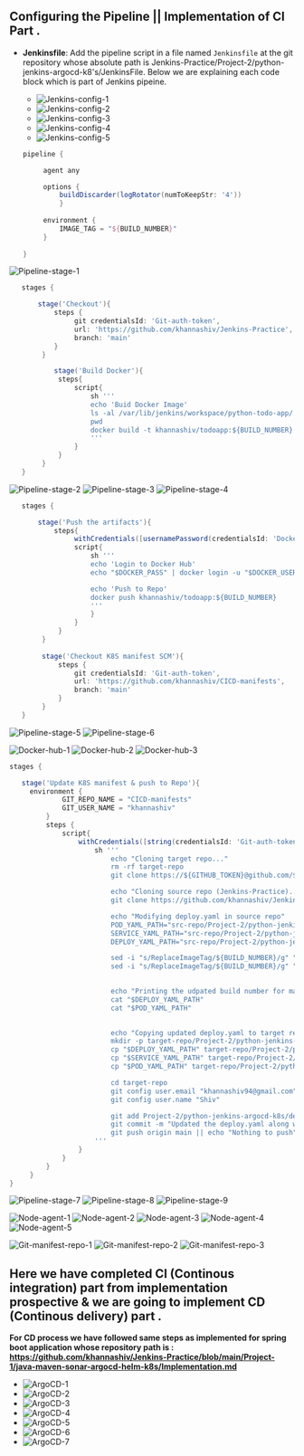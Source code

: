 ## Configuring the Pipeline || Implementation of CI Part .

- **Jenkinsfile**: Add the pipeline script in a file named `Jenkinsfile` at the git repository whose absolute path is Jenkins-Practice/Project-2/python-jenkins-argocd-k8's/JenkinsFile. Below we are explaining each code block which is part of Jenkins pipeine.

    - ![](images/Jenkins-config-1.PNG "Jenkins-config-1")
    - ![](images/Jenkins-config-2.PNG "Jenkins-config-2")
    - ![](images/Jenkins-config-3.PNG "Jenkins-config-3")
    - ![](images/Jenkins-config-4.PNG "Jenkins-config-4")
    - ![](images/Jenkins-config-5.PNG "Jenkins-config-5")

   ```groovy
   pipeline {

        agent any 

        options {
            buildDiscarder(logRotator(numToKeepStr: '4'))
            }
        
        environment {
            IMAGE_TAG = "${BUILD_NUMBER}"
        }
        
   }
   ```

   <!-- Explaination of above code block .
        -- pipeline  : This starts the declarative pipeline block — the top-level container for everything.
        -- agent any : This tells Jenkins to run the pipeline on any available agent (node). If you have a Jenkins cluster, this can run on any worker.
        -- options { buildDiscarder(...) } : This limits how many past builds Jenkins keeps.
            . logRotator(numToKeepStr: '4') : means keep only the last 4 builds, and discard older ones.This is mainly useful for saving disk space.
        -- environment { IMAGE_TAG = "${BUILD_NUMBER}" }
            . This sets an environment variable called IMAGE_TAG to the value of BUILD_NUMBER.
            . BUILD_NUMBER is a built-in Jenkins variable that auto-increments with each pipeline run.
            . IMAGE_TAG could be used later to tag Docker images or version your build artifacts.
   -->

![](images/Pipeline-stage-1.PNG "Pipeline-stage-1")

```groovy
   stages {

       stage('Checkout'){
           steps {
                git credentialsId: 'Git-auth-token', 
                url: 'https://github.com/khannashiv/Jenkins-Practice',
                branch: 'main'
           }
        }

           stage('Build Docker'){
            steps{
                script{
                    sh '''
                    echo 'Buid Docker Image'
                    ls -al /var/lib/jenkins/workspace/python-todo-app/
                    pwd
                    docker build -t khannashiv/todoapp:${BUILD_NUMBER} -f Project-2/python-jenkins-argocd-k8s/Dockerfile .
                    '''
                }
            }
        }
   }
   ```

   ![](images/Pipeline-stage-2.PNG "Pipeline-stage-2")
   ![](images/Pipeline-stage-3.PNG "Pipeline-stage-3")
   ![](images/Pipeline-stage-4.PNG "Pipeline-stage-4")

   <!-- Explaination of Checkout as well as build stage.

        -- Checking out code" means:
            -- Downloading the latest version of your code from a version control system (like GitHub) to the machine where Jenkins (or any CI/CD tool) will work on it.

        -- Checks out code from the GitHub repository khannashiv/Jenkins-Practice on the main branch.
            -- Uses a stored Git credential (in Jenkins) called 'Git-auth-token' to authenticate (likely a Personal Access Token).
            -- Purpose: Pull the latest code from GitHub so Jenkins can build it.
        -- Stage: Build Docker
            -- Print "Build Docker Image"
            -- List files in the Jenkins workspace (/var/lib/jenkins/workspace/python-todo-app/)
            -- Print the current working directory (pwd)
            -- Build a Docker image using the docker build command.
                -- -t khannashiv/todoapp:${BUILD_NUMBER}: Tags the image with your Docker Hub username (khannashiv) and the Jenkins build number as the version.
                -- -f .../Dockerfile: Specifies the path to the Dockerfile inside your project.
                --  .: Uses the current directory as the build context (all files available to Docker for copying into the image).
                -- Purpose: Automatically create a versioned Docker image of your application from your codebase.
        -- Summary
           -- Your pipeline does the following:
                - Checks out the latest code from your GitHub repo.
                - Builds a Docker image from that code and tags it with the Jenkins build number.
   -->


```groovy
   stages {

       stage('Push the artifacts'){
           steps{
                withCredentials([usernamePassword(credentialsId: 'Docker-hub-creds', usernameVariable: 'DOCKER_USER', passwordVariable: 'DOCKER_PASS')]) {
                script{
                    sh '''
                    echo 'Login to Docker Hub'
                    echo "$DOCKER_PASS" | docker login -u "$DOCKER_USER" --password-stdin

                    echo 'Push to Repo'
                    docker push khannashiv/todoapp:${BUILD_NUMBER}
                    '''
                    }
                }
            }
        }
        
        stage('Checkout K8S manifest SCM'){
            steps {
                git credentialsId: 'Git-auth-token', 
                url: 'https://github.com/khannashiv/CICD-manifests',
                branch: 'main'
            }
        }
   }
   ```

   ![](images/Pipeline-stage-5.PNG "Pipeline-stage-5")
   ![](images/Pipeline-stage-6.PNG "Pipeline-stage-6")

   ![](images/Docker-hub-1.PNG "Docker-hub-1")
   ![](images/Docker-hub-2.PNG "Docker-hub-2")
   ![](images/Docker-hub-3.PNG "Docker-hub-3")

   <!-- Explaination of Push as well as Checkout K8S manifest SCM .
    
        -- withCredentials block:
            - Uses a stored Jenkins credential with ID 'Docker-hub-creds'.
            - Maps the username to the shell variable $DOCKER_USER and password to $DOCKER_PASS.
        -- docker login:
            - Authenticates to Docker Hub using those credentials.
            - Uses --password-stdin for secure password input.
        -- docker push:
            -- Pushes the Docker image that we have built earlier (khannashiv/todoapp:${BUILD_NUMBER}) to your Docker Hub repository.
        -- Purpose: Upload your Docker image to Docker Hub so it can be used in deployments.

        -- Stage: Checkout K8S manifest SCM
            -- Pull the Kubernetes manifest repository (CICD-manifests) from GitHub.
            -- Uses Jenkins credentials (Git-auth-token) for access.
            -- Checks out the main branch.
            -- Purpose: Retrieve Kubernetes YAML files (like deployments, services) that will later be used to deploy your app.

        -- Summary
            -- This part of my pipeline:
                - Logs in to Docker Hub and pushes the Docker image.
                - Pulls Kubernetes deployment files from another Git repo, preparing for a Kubernetes deployment (likely in a following stage).
   -->


   ```groovy
   stages {

      stage('Update K8S manifest & push to Repo'){
        environment {
                GIT_REPO_NAME = "CICD-manifests"
                GIT_USER_NAME = "khannashiv"
            }
            steps {
                script{
                    withCredentials([string(credentialsId: 'Git-auth-token', variable: 'GITHUB_TOKEN')]) {
                        sh '''
                            echo "Cloning target repo..."
                            rm -rf target-repo
                            git clone https://${GITHUB_TOKEN}@github.com/${GIT_USER_NAME}/${GIT_REPO_NAME}.git target-repo

                            echo "Cloning source repo (Jenkins-Practice)..."
                            git clone https://github.com/khannashiv/Jenkins-Practice.git src-repo

                            echo "Modifying deploy.yaml in source repo"
                            POD_YAML_PATH="src-repo/Project-2/python-jenkins-argocd-k8s/deploy/pod.yaml"
                            SERVICE_YAML_PATH="src-repo/Project-2/python-jenkins-argocd-k8s/deploy/service.yaml"
                            DEPLOY_YAML_PATH="src-repo/Project-2/python-jenkins-argocd-k8s/deploy/deploy.yaml"

                            sed -i "s/ReplaceImageTag/${BUILD_NUMBER}/g" "$DEPLOY_YAML_PATH"
                            sed -i "s/ReplaceImageTag/${BUILD_NUMBER}/g" "$POD_YAML_PATH"
        

                            echo "Printing the udpated build number for manifest files."
                            cat "$DEPLOY_YAML_PATH"
                            cat "$POD_YAML_PATH"
        

                            echo "Copying updated deploy.yaml to target repo"
                            mkdir -p target-repo/Project-2/python-jenkins-argocd-k8s/deploy
                            cp "$DEPLOY_YAML_PATH" target-repo/Project-2/python-jenkins-argocd-k8s/deploy/
                            cp "$SERVICE_YAML_PATH" target-repo/Project-2/python-jenkins-argocd-k8s/deploy/
                            cp "$POD_YAML_PATH" target-repo/Project-2/python-jenkins-argocd-k8s/deploy/

                            cd target-repo
                            git config user.email "khannashiv94@gmail.com"
                            git config user.name "Shiv"

                            git add Project-2/python-jenkins-argocd-k8s/deploy/*
                            git commit -m "Updated the deploy.yaml along with this copying pod.yaml as well as service.yaml | Jenkins Pipeline" || echo "Nothing to commit"
                            git push origin main || echo "Nothing to push"
                        '''                        
                    }
                }
            }
        }
   }
   ```

 ![](images/Pipeline-stage-7.PNG "Pipeline-stage-7")
 ![](images/Pipeline-stage-8.PNG "Pipeline-stage-8")
 ![](images/Pipeline-stage-9.PNG "Pipeline-stage-9")

 ![](images/Node-agent-1.PNG "Node-agent-1")
 ![](images/Node-agent-2.PNG "Node-agent-2")
 ![](images/Node-agent-3.PNG "Node-agent-3")
 ![](images/Node-agent-4.PNG "Node-agent-4")
 ![](images/Node-agent-5.PNG "Node-agent-5")

 ![](images/Git-manifest-repo-1.PNG "Git-manifest-repo-1")
 ![](images/Git-manifest-repo-2.PNG "Git-manifest-repo-2")
 ![](images/Git-manifest-repo-3.PNG "Git-manifest-repo-3")
 
   <!-- Explaination of Update K8S manifest & push to Repo
        
        NOTE : This git repository i.e. https://github.com/khannashiv/CICD-manifests initially is empty i.e. it is not holding any manifest files. Also src repo as well as target repo these are directories will get created on Jenkins node /agent on the host VM. These are kind of temporary directory or we can call it placeholder directory which will holds respective data which falls under it after cloning the repository .These are only seen on the VM which is my Jenkins worker node in this case .These ( src-repo and target-repo folders ) will not be visible inside git.
         
        -- This Jenkins pipeline stage automates the process of updating Kubernetes manifest files with the current build number, then pushing those updated files to a GitHub repo used for Kubernetes deployments.

        -- Stage: Update K8S manifest & push to Repo .
            -- Goal : Update image tags in YAML files (used for Kubernetes deployment) with the latest build number, and push those changes to the CICD-manifests GitHub repository.

        -- environment { ... } : Sets two environment variables:
            -- GIT_REPO_NAME: Name of the target GitHub repo (where updated files will be pushed) .
            -- GIT_USER_NAME: GitHub username used in the Git clone URL .

        -- withCredentials(...) : Uses a GitHub token (from Jenkins credentials) to authenticate private repo access securely.

        -- sh ''' ... '''  :  Shell script block

        -- Clone Target Repo (Where changes will be pushed):
            - git clone https://${GITHUB_TOKEN}@github.com/${GIT_USER_NAME}/${GIT_REPO_NAME}.git target-repo : Downloads the CICD-manifests repo into a folder named target-repo.

        -- Clone Source Repo (Where the original YAML files are): 
            - git clone https://github.com/khannashiv/Jenkins-Practice.git src-repo : Clones your Jenkins-Practice repo into src-repo — this repo contains the original deploy.yaml, pod.yaml, and service.yaml files.

        -- Modify the YAML files: sed -i "s/ReplaceImageTag/${BUILD_NUMBER}/g" "$DEPLOY_YAML_PATH"
            - Replaces the placeholder ReplaceImageTag in your YAML files with the actual Jenkins build number — this ensures the new Docker image version is used in the Kubernetes deployment.

        -- Print updated YAML files: Useful for debugging; prints the new content to the Jenkins log.

        -- Copy updated YAML files into the target repo: These updated files are copied to the correct location inside the target-repo directory, preparing them for commit.

        -- Commit and push the changes:
            -- git add ...
            -- git commit ...
            -- git push origin main
                - Pushes the updated Kubernetes manifests back to the GitHub repo (CICD-manifests), so that: They reflect the new Docker image version .

        Summary
                -- This stage automates versioning of your Kubernetes deployment files by doing following steps .
                        - Inserting the current build number
                        - Committing those updates
                        - Pushing them to a GitHub repo used for Kubernetes deployment
    -->
 
## Here we have completed CI (Continous integration) part from implementation prospective & we are going to implement CD (Continous delivery) part .

**For CD process we have followed same steps as implemented for spring boot application whose repository path is : https://github.com/khannashiv/Jenkins-Practice/blob/main/Project-1/java-maven-sonar-argocd-helm-k8s/Implementation.md**

<!--
 - We are attaching final outcomes of python application deployed via ArgoCD .
-->

 - ![](images/ArgoCD-1.PNG "ArgoCD-1")
 - ![](images/ArgoCD-2.PNG "ArgoCD-2")
 - ![](images/ArgoCD-3.PNG "ArgoCD-3")
 - ![](images/ArgoCD-4.PNG "ArgoCD-4")
 - ![](images/ArgoCD-5.PNG "ArgoCD-5")
 - ![](images/ArgoCD-6.PNG "ArgoCD-6")
 - ![](images/ArgoCD-7.PNG "ArgoCD-7")
